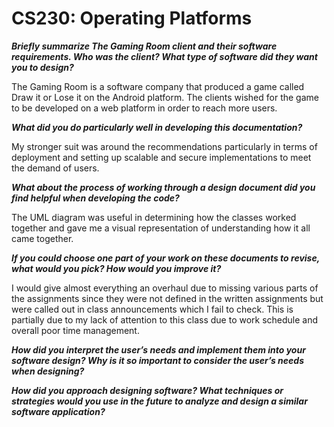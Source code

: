 # CS230: Operating Platforms

***Briefly summarize The Gaming Room client and their software requirements. Who was the client? What type of software did they want you to design?***

The Gaming Room is a software company that produced a game called Draw it or Lose it on the Android platform. The clients wished for the game to be developed on a web platform in order to reach more users. 

***What did you do particularly well in developing this documentation?***

My stronger suit was around the recommendations particularly in terms of deployment and setting up scalable and secure implementations to meet the demand of users.

***What about the process of working through a design document did you find helpful when developing the code?***

The UML diagram was useful in determining how the classes worked together and gave me a visual representation of understanding how it all came together.

***If you could choose one part of your work on these documents to revise, what would you pick? How would you improve it?***

I would give almost everything an overhaul due to missing various parts of the assignments since they were not defined in the written assignments but were called out in class announcements which I fail to check. This is partially due to my lack of attention to this class due to work schedule and overall poor time management. 

***How did you interpret the user’s needs and implement them into your software design? Why is it so important to consider the user’s needs when designing?***



***How did you approach designing software? What techniques or strategies would you use in the future to analyze and design a similar software application?***